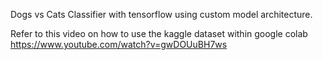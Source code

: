 Dogs vs Cats Classifier with tensorflow using custom model architecture.  

Refer to this video on how to use the kaggle dataset within google colab  
https://www.youtube.com/watch?v=gwDOUuBH7ws
